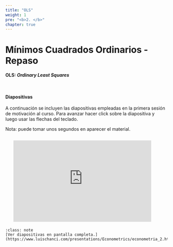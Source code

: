 ```yaml
---
title: "OLS"
weight: 1
pre: "<b>2. </b>"
chapter: true
---
```


# Mínimos Cuadrados Ordinarios - Repaso

**OLS: _Ordinary Least Squares_**

&nbsp;

#### Diapositivas

A continuación se incluyen las diapositivas empleadas en la primera sesión de motivación al curso. Para avanzar hacer click sobre la diapositiva y luego usar las flechas del teclado.

Nota: puede tomar unos segundos en aparecer el material.

<div id   ="Container"
     style="padding-bottom:50.25%; position:relative; display:block; width: 100%">
     <iframe id                 ="my_html_slides"
             width              ="85%"
             height             ="100%"
             src                ="https://www.luischanci.com/presentations/Econometrics/econometria_2.html#/"
             frameborder        ="0"
             allowfullscreen    ="1"
             style              ="position:absolute; top:5%; left: 5%">
     </iframe>
</div>
</br>

`````{admonition} Enlace
:class: note
[Ver diapositivas en pantalla completa.](https://www.luischanci.com/presentations/Econometrics/econometria_2.html#/)
`````

</br>

